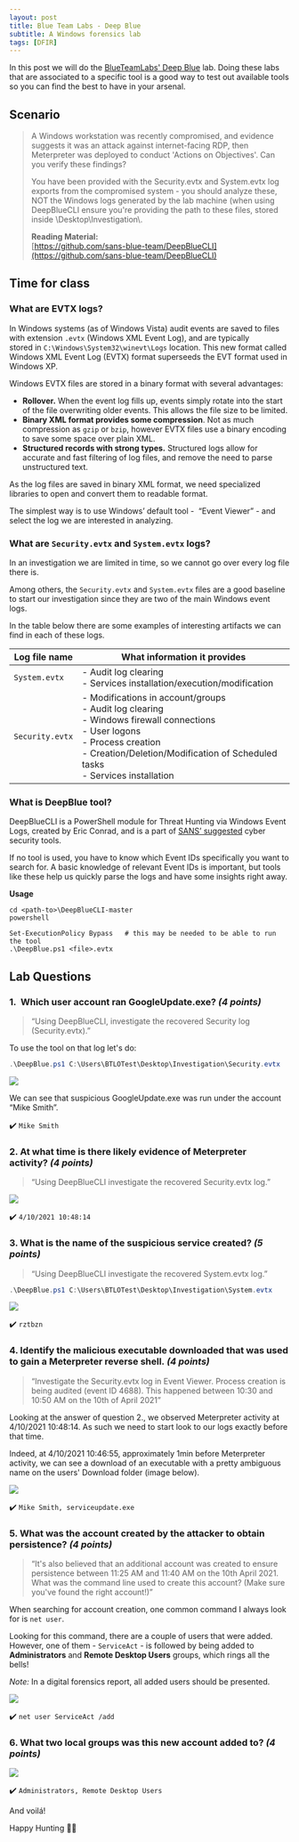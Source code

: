 ```yaml
---
layout: post
title: Blue Team Labs - Deep Blue
subtitle: A Windows forensics lab
tags: [DFIR]
---
```


In this post we will do the [BlueTeamLabs' Deep Blue](https://blueteamlabs.online/home/investigation/deep-blue-a4c18ce507) lab. Doing these labs that are associated to a specific tool is a good way to test out available tools so you can find the best to have in your arsenal.

## Scenario

> A Windows workstation was recently compromised, and evidence suggests it was an attack against internet-facing RDP, then Meterpreter was deployed to conduct 'Actions on Objectives'. Can you verify these findings?
> 
>   
> You have been provided with the Security.evtx and System.evtx log exports from the compromised system - you should analyze these, NOT the Windows logs generated by the lab machine (when using DeepBlueCLI ensure you're providing the path to these files, stored inside \\Desktop\\Investigation\\.  
>   
> **Reading Material:**  
> [https://github.com/sans-blue-team/DeepBlueCLI](https://github.com/sans-blue-team/DeepBlueCLI)




## Time for class

### What are EVTX logs?

In Windows systems (as of Windows Vista) audit events are saved to files with extension `.evtx` (Windows XML Event Log), and are typically stored in `C:\Windows\System32\winevt\Logs` location. This new format called Windows XML Event Log (EVTX) format superseeds the EVT format used in Windows XP.

  

Windows EVTX files are stored in a binary format with several advantages:

- **Rollover.** When the event log fills up, events simply rotate into the start of the file overwriting older events. This allows the file size to be limited.
- **Binary XML format provides some compression**. Not as much compression as `gzip` or `bzip`, however EVTX files use a binary encoding to save some space over plain XML.
- **Structured records with strong types.** Structured logs allow for accurate and fast filtering of log files, and remove the need to parse unstructured text.

  

As the log files are saved in binary XML format, we need specialized libraries to open and convert them to readable format.

The simplest way is to use Windows’ default tool -  “Event Viewer” - and select the log we are interested in analyzing.

  

  

### What are `Security.evtx` and `System.evtx` logs?

In an investigation we are limited in time, so we cannot go over every log file there is.

Among others, the `Security.evtx` and `System.evtx` files are a good baseline to start our investigation since they are two of the main Windows event logs.

In the table below there are some examples of interesting artifacts we can find in each of these logs.

  

| Log file name | What information it provides |
| --- | --- |
| `System.evtx`<br> | - Audit log clearing<br>- Services installation/execution/modification |
| `Security.evtx` | - Modifications in account/groups<br>- Audit log clearing<br>- Windows firewall connections<br>- User logons<br>- Process creation<br>- Creation/Deletion/Modification of Scheduled tasks<br>- Services installation |


### What is DeepBlue tool?

DeepBlueCLI is a PowerShell module for Threat Hunting via Windows Event Logs, created by Eric Conrad, and is a part of [SANS’ suggested](https://www.sans.org/tools/ "https://www.sans.org/tools/") cyber security tools.

If no tool is used, you have to know which Event IDs specifically you want to search for. A basic knowledge of relevant Event IDs is important, but tools like these help us quickly parse the logs and have some insights right away.

  

**Usage**

```
cd <path-to>\DeepBlueCLI-master
powershell
```

```
Set-ExecutionPolicy Bypass   # this may be needed to be able to run the tool
.\DeepBlue.ps1 <file>.evtx
```

## Lab Questions

### 1.  Which user account ran GoogleUpdate.exe? _(4 points)_

> “Using DeepBlueCLI, investigate the recovered Security log (Security.evtx).”

To use the tool on that log let's do:
```powershell
.\DeepBlue.ps1 C:\Users\BTLOTest\Desktop\Investigation\Security.evtx
```

![](/assets/img/deepblue-1.png)  
<p style="text-align: center;"></p>

We can see that suspicious GoogleUpdate.exe was run under the account “Mike Smith”.

✔️ `Mike Smith`


### 2\. At what time is there likely evidence of Meterpreter activity? _(4 points)_

> “Using DeepBlueCLI investigate the recovered Security.evtx log.”

![](/assets/img/deepblue-2.png)  
<p style="text-align: center;"></p>

✔️ `4/10/2021 10:48:14`  

  

### 3\. What is the name of the suspicious service created? _(5 points)_

> “Using DeepBlueCLI investigate the recovered System.evtx log.”

  

```powershell
.\DeepBlue.ps1 C:\Users\BTLOTest\Desktop\Investigation\System.evtx
```

![](/assets/img/deepblue-3.png)  
<p style="text-align: center;"></p>

✔️ `rztbzn`

### 4\. Identify the malicious executable downloaded that was used to gain a Meterpreter reverse shell. _(4 points)_

> “Investigate the Security.evtx log in Event Viewer. Process creation is being audited (event ID 4688). This happened between 10:30 and 10:50 AM on the 10th of April 2021”

Looking at the answer of question 2., we observed Meterpreter activity at 4/10/2021 10:48:14.
As such we need to start look to our logs exactly before that time.

Indeed, at 4/10/2021 10:46:55, approximately 1min before Meterpreter activity, we can see a download of an executable with a pretty ambiguous name on the users' Download folder (image below).

![](/assets/img/deepblue-5.png)  



✔️ `Mike Smith, serviceupdate.exe`

### 5\. What was the account created by the attacker to obtain persistence? _(4 points)_

> “It's also believed that an additional account was created to ensure persistence between 11:25 AM and 11:40 AM on the 10th April 2021. What was the command line used to create this account? (Make sure you've found the right account!)”

When searching for account creation, one common command I always look for is `net user`. 

Looking for this command, there are a couple of users that were added. However, one of them - `ServiceAct` -  is followed by being added to **Administrators** and **Remote Desktop Users** groups, which rings all the bells!

*Note:* In a digital forensics report, all added users should be presented.

![](/assets/img/deepblue-6.png)  

✔️ `net user ServiceAct /add`

### 6\. What two local groups was this new account added to? _(4 points)_

![](/assets/img/deepblue-7.png)  

✔️ `Administrators, Remote Desktop Users`

And voilá!  

Happy Hunting 🕵️‍♀️